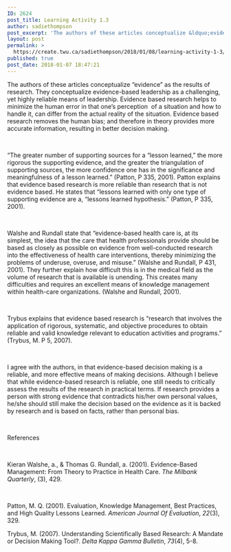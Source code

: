 ```yaml
---
ID: 2624
post_title: Learning Activity 1.3
author: sadiethompson
post_excerpt: 'The authors of these articles conceptualize &ldquo;evidence&rdquo; as the results of research. They conceptualize evidence-based leadership as a challenging, yet highly reliable means of leadership. Evidence based research helps to minimize the human error in that one&rsquo;s perception &nbsp;of a situation and how to handle it, can differ from the actual reality of the situation. &hellip; <p><a href="https://create.twu.ca/sadiethompson/2018/01/08/learning-activity-1-3/">Continue reading<span> "Learning Activity 1.3"</span></a></p>'
layout: post
permalink: >
  https://create.twu.ca/sadiethompson/2018/01/08/learning-activity-1-3/
published: true
post_date: 2018-01-07 18:47:21
---
```

<span style="font-weight: 400">The authors of these articles conceptualize “evidence” as the results of research. They conceptualize evidence-based leadership as a challenging, yet highly reliable means of leadership. Evidence based research helps to minimize the human error in that one&#8217;s perception  of a situation and how to handle it, can differ from the actual reality of the situation. Evidence based research removes the human bias; and therefore in theory provides more accurate information, resulting in better decision making.</span>

&nbsp;

<span style="font-weight: 400">“The greater number of supporting sources for a “lesson learned,” the more rigorous the supporting evidence, and the greater the triangulation of supporting sources, the more confidence one has in the significance and meaningfulness of a lesson learned.” (Patton, P 335, 2001). Patton explains that evidence based research is more reliable than research that is not evidence based. He states that “lessons learned with only one type of supporting evidence are a, “lessons learned hypothesis.” (Patton, P 335, 2001). </span>

&nbsp;

<span style="font-weight: 400">Walshe and Rundall state that “evidence-based health care is, at its simplest, the idea that the care that health professionals provide should be based as closely as possible on evidence from well-conducted research into the effectiveness of health care interventions, thereby minimizing the problems of underuse, overuse, and misuse.” (Walshe and Rundall, P 431, 2001). They further explain how difficult this is in the medical field as the volume of research that is available is unending. This creates many difficulties and requires an excellent means of knowledge management within health-care organizations. (Walshe and Rundall, 2001). </span>

&nbsp;

<span style="font-weight: 400">Trybus explains that evidence based research is “research that involves the application of rigorous, systematic, and objective procedures to obtain reliable and valid knowledge relevant to education activities and programs.&#8221; (Trybus, M. P 5, 2007). </span>

&nbsp;

<span style="font-weight: 400">I agree with the authors, in that evidence-based decision making is a reliable, and more effective means of making decisions. Although I believe that while evidence-based research is reliable, one still needs to critically assess the results of the research in practical terms. If research provides a person with strong evidence that contradicts his/her own personal values, he/she should still make the decision based on the evidence as it is backed by research and is based on facts, rather than personal bias. </span>

&nbsp;

<span style="font-weight: 400">References</span>

&nbsp;

<span style="font-weight: 400">Kieran Walshe, a., &amp; Thomas G. Rundall, a. (2001). Evidence-Based Management: From Theory to Practice in Health Care. </span><i><span style="font-weight: 400">The Milbank Quarterly</span></i><span style="font-weight: 400">, (3), 429.</span>

&nbsp;

<span style="font-weight: 400">Patton, M. Q. (2001). Evaluation, Knowledge Management, Best Practices, and High Quality Lessons Learned. </span><i><span style="font-weight: 400">American Journal Of Evaluation</span></i><span style="font-weight: 400">, </span><i><span style="font-weight: 400">22</span></i><span style="font-weight: 400">(3), 329.</span>

<span style="font-weight: 400">Trybus, M. (2007). Understanding Scientifically Based Research: A Mandate or Decision Making Tool?. </span><i><span style="font-weight: 400">Delta Kappa Gamma Bulletin</span></i><span style="font-weight: 400">, </span><i><span style="font-weight: 400">73</span></i><span style="font-weight: 400">(4), 5-8.</span>